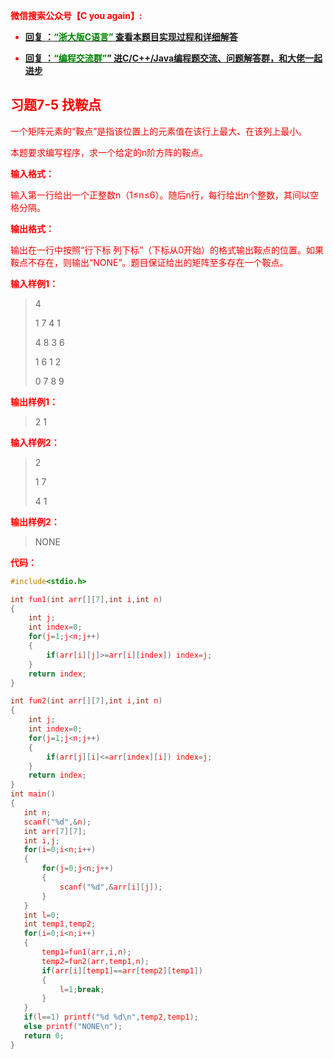 
<font color='red'> **微信搜索公众号【C you again】:**

- [**回复 ：<font color='green'>“浙大版C语言”</font> 查看本题目实现过程和详细解答** ](  http://gzh.cyouagain.cn/) 
 
- [ **回复 ：<font color='green'>“编程交流群”</font>” 进C/C++/Java编程题交流、问题解答群，和大佬一起进步**  ](  http://cyouagain.cn/    ) 


## 习题7-5 找鞍点

一个矩阵元素的“鞍点”是指该位置上的元素值在该行上最大、在该列上最小。

本题要求编写程序，求一个给定的n阶方阵的鞍点。

**输入格式：**

输入第一行给出一个正整数n（1≤n≤6）。随后n行，每行给出n个整数，其间以空格分隔。

**输出格式：**

输出在一行中按照“行下标 列下标”（下标从0开始）的格式输出鞍点的位置。如果鞍点不存在，则输出“NONE”。题目保证给出的矩阵至多存在一个鞍点。

**输入样例1：**

> 4 
>
> 1 7 4 1 
>
> 4 8 3 6
>
> 1 6 1 2 
>
> 0 7 8 9

**输出样例1：**

> 2 1

**输入样例2：**

> 2 
>
> 1 7
>
> 4 1

**输出样例2：**

> NONE

**代码：**

```c
#include<stdio.h>

int fun1(int arr[][7],int i,int n)
{
    int j;
    int index=0;
    for(j=1;j<n;j++)
    {
        if(arr[i][j]>=arr[i][index]) index=j;
    }
    return index;
}

int fun2(int arr[][7],int i,int n)
{
    int j;
    int index=0;
    for(j=1;j<n;j++)
    {
        if(arr[j][i]<=arr[index][i]) index=j;
    }
    return index;
}
int main()
{
   int n;
   scanf("%d",&n);
   int arr[7][7];
   int i,j;
   for(i=0;i<n;i++)
   {
       for(j=0;j<n;j++)
       {
           scanf("%d",&arr[i][j]);
       }
   }
   int l=0;
   int temp1,temp2;
   for(i=0;i<n;i++)
   {
       temp1=fun1(arr,i,n);
       temp2=fun2(arr,temp1,n);
       if(arr[i][temp1]==arr[temp2][temp1])
       {
           l=1;break;
       }
   }
   if(l==1) printf("%d %d\n",temp2,temp1);
   else printf("NONE\n");
   return 0;
}

```




